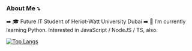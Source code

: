 ### About Me ⤵️
➡️ 🎓 Future IT Student of Heriot-Watt University Dubai
➡️ 🌱 I’m currently learning Python. Interested in JavaScript / NodeJS / TS, also.


[![Top Langs](https://github-readme-stats-git-masterrstaa-rickstaa.vercel.app/api/top-langs/?username=enganese&show_icons=true&count_private=true&layout=compact&bg_color=30,e96443,904e95&title_color=fff&text_color=fff&exclude_repo=dotfiles&theme=buefy)](https://github.com/enganese?tab=repositories)
